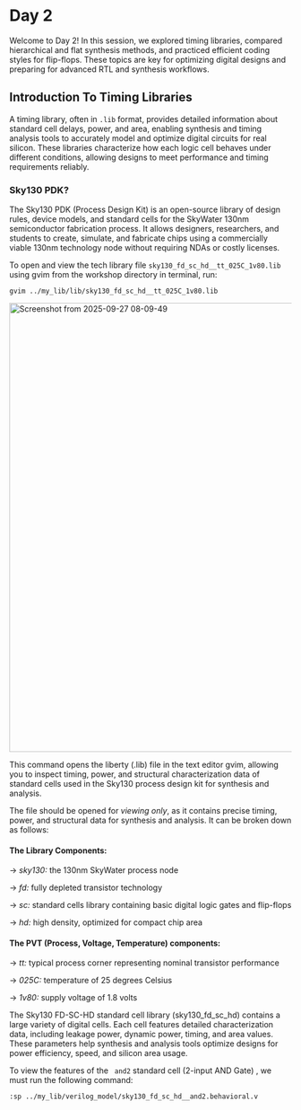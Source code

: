 # Day 2

Welcome to Day 2!
In this session, we explored timing libraries, compared hierarchical and flat synthesis methods, and practiced efficient coding styles for flip-flops. These topics are key for optimizing digital designs and preparing for advanced RTL and synthesis workflows.

## Introduction To Timing Libraries

A timing library, often in ```.lib``` format, provides detailed information about standard cell delays, power, and area, enabling synthesis and timing analysis tools to accurately model and optimize digital circuits for real silicon. These libraries characterize how each logic cell behaves under different conditions, allowing designs to meet performance and timing requirements reliably.

### Sky130 PDK?

The Sky130 PDK (Process Design Kit) is an open-source library of design rules, device models, and standard cells for the SkyWater 130nm semiconductor fabrication process. It allows designers, researchers, and students to create, simulate, and fabricate chips using a commercially viable 130nm technology node without requiring NDAs or costly licenses.

To open and view the tech library file ```sky130_fd_sc_hd__tt_025C_1v80.lib``` using gvim from the workshop directory in terminal, run:

```
gvim ../my_lib/lib/sky130_fd_sc_hd__tt_025C_1v80.lib
```
<img width="1280" height="800" alt="Screenshot from 2025-09-27 08-09-49" src="https://github.com/user-attachments/assets/920ab074-eca7-4274-8db0-b881a8fd81c5" />


This command opens the liberty (.lib) file in the text editor gvim, allowing you to inspect timing, power, and structural characterization data of standard cells used in the Sky130 process design kit for synthesis and analysis.

The file should be opened for *viewing only*, as it contains precise timing, power, and structural data for synthesis and analysis. It can be broken down as follows:

#### The Library Components:

-> *sky130:* the 130nm SkyWater process node

-> *fd:* fully depleted transistor technology

-> *sc:* standard cells library containing basic digital logic gates and flip-flops

-> *hd:* high density, optimized for compact chip area

#### The PVT (Process, Voltage, Temperature) components:

-> *tt:* typical process corner representing nominal transistor performance

-> *025C:* temperature of 25 degrees Celsius

-> *1v80:* supply voltage of 1.8 volts

The Sky130 FD-SC-HD standard cell library (sky130_fd_sc_hd) contains a large variety of digital cells. Each cell features detailed characterization data, including leakage power, dynamic power, timing, and area values. These parameters help synthesis and analysis tools optimize designs for power efficiency, speed, and silicon area usage.

To view the features of the ``` and2``` standard cell (2-input AND Gate) , we must run the following command:

```
:sp ../my_lib/verilog_model/sky130_fd_sc_hd__and2.behavioral.v
```

